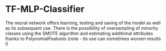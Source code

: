 # TF-MLP-Classifier
The neural network offers learning, testing and saving of the model as well as its subsequent use. 
There is the possibility of oversampling of minority classes using the SMOTE algorithm and estimating 
additional attributes thanks to PolynomialFeatures (note - its use can sometimes worsen results !)

